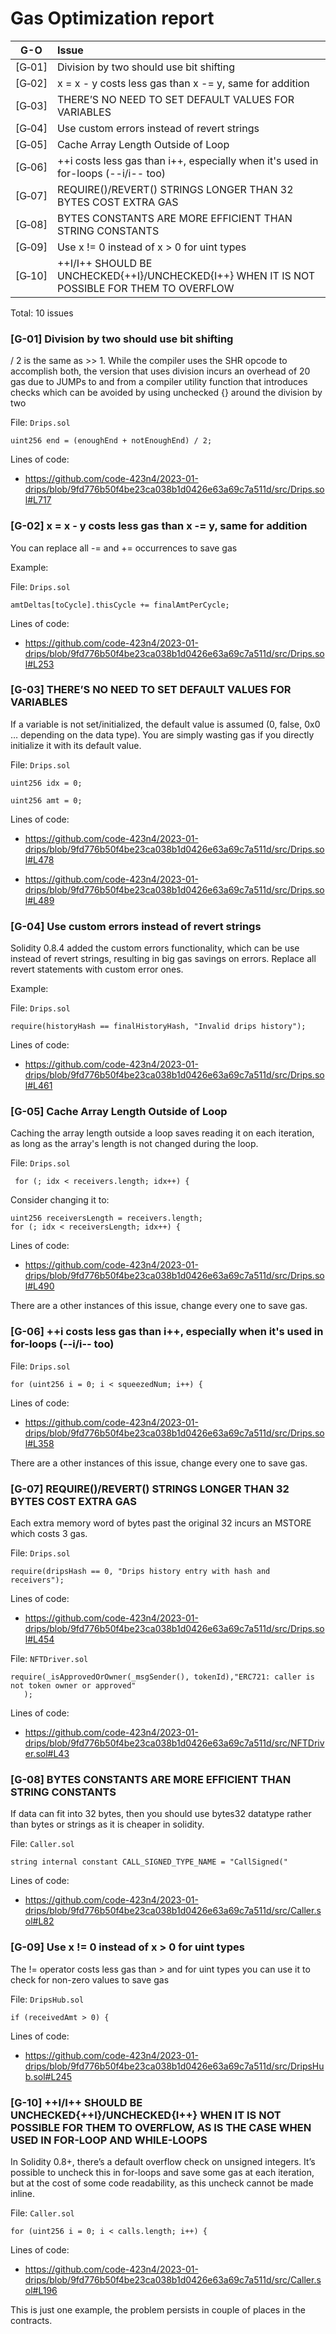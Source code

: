 # Gas Optimization report

| G-O    |Issue|
|:------:|:----|
| [G&#x2011;01] | Division by two should use bit shifting | 2 |
| [G&#x2011;02] | x = x - y costs less gas than x -= y, same for addition | 6 |
| [G&#x2011;03] | THERE’S NO NEED TO SET DEFAULT VALUES FOR VARIABLES | 11 |
| [G&#x2011;04] | Use custom errors instead of revert strings | 19 |
| [G&#x2011;05] | Cache Array Length Outside of Loop | 31 |
| [G&#x2011;06] | ++i costs less gas than i++, especially when it's used in for-loops (--i/i-- too) | 2 |
| [G&#x2011;07] | REQUIRE()/REVERT() STRINGS LONGER THAN 32 BYTES COST EXTRA GAS | 1 |
| [G&#x2011;08] | BYTES CONSTANTS ARE MORE EFFICIENT THAN STRING CONSTANTS | 1 |
| [G&#x2011;09] | Use x != 0 instead of x > 0 for uint types | 1 |
| [G&#x2011;10] | ++I/I++ SHOULD BE UNCHECKED{++I}/UNCHECKED{I++} WHEN IT IS NOT POSSIBLE FOR THEM TO OVERFLOW | 1 |

Total: 10 issues



### [G-01]  Division by two should use bit shifting

<x>/ 2 is the same as <x>>\> 1\. While the compiler uses the SHR opcode to accomplish both, the version that uses division incurs an overhead of 20 gas due to JUMPs to and from a compiler utility function that introduces checks which can be avoided by using unchecked {} around the division by two</x></x>

File: `Drips.sol`

```solidity
uint256 end = (enoughEnd + notEnoughEnd) / 2;
```

Lines of code:

- https://github.com/code-423n4/2023-01-drips/blob/9fd776b50f4be23ca038b1d0426e63a69c7a511d/src/Drips.sol#L717


### [G-02] x = x - y costs less gas than x -= y, same for addition
You can replace all -= and += occurrences to save gas

Example:

File: `Drips.sol`

```solidity
amtDeltas[toCycle].thisCycle += finalAmtPerCycle;
```

Lines of code:

- https://github.com/code-423n4/2023-01-drips/blob/9fd776b50f4be23ca038b1d0426e63a69c7a511d/src/Drips.sol#L253


### [G-03] THERE’S NO NEED TO SET DEFAULT VALUES FOR VARIABLES
If a variable is not set/initialized, the default value is assumed (0, false, 0x0 … depending on the data type). You are simply wasting gas if you directly initialize it with its default value.

File: `Drips.sol`

```solidity
uint256 idx = 0;
```
```solidity
uint256 amt = 0;
```

Lines of code:

- https://github.com/code-423n4/2023-01-drips/blob/9fd776b50f4be23ca038b1d0426e63a69c7a511d/src/Drips.sol#L478

- https://github.com/code-423n4/2023-01-drips/blob/9fd776b50f4be23ca038b1d0426e63a69c7a511d/src/Drips.sol#L489


### [G-04] Use custom errors instead of revert strings
Solidity 0.8.4 added the custom errors functionality, which can be use instead of revert strings, resulting in big gas savings on errors. Replace all revert statements with custom error ones.

Example:

File: `Drips.sol`

```solidity
require(historyHash == finalHistoryHash, "Invalid drips history");
```

Lines of code:

- https://github.com/code-423n4/2023-01-drips/blob/9fd776b50f4be23ca038b1d0426e63a69c7a511d/src/Drips.sol#L461


### [G-05] Cache Array Length Outside of Loop
Caching the array length outside a loop saves reading it on each iteration, as long as the array's length is not changed during the loop.

File: `Drips.sol`

```solidity
 for (; idx < receivers.length; idx++) {
```

Consider changing it to:

```solidity
uint256 receiversLength = receivers.length;
for (; idx < receiversLength; idx++) {
```

Lines of code:

- https://github.com/code-423n4/2023-01-drips/blob/9fd776b50f4be23ca038b1d0426e63a69c7a511d/src/Drips.sol#L490

There are a other instances of this issue, change every one to save gas.

### [G-06]  ++i costs less gas than i++, especially when it's used in for-loops (--i/i-- too)

File: `Drips.sol`

```solidity
for (uint256 i = 0; i < squeezedNum; i++) {
```
Lines of code:

- https://github.com/code-423n4/2023-01-drips/blob/9fd776b50f4be23ca038b1d0426e63a69c7a511d/src/Drips.sol#L358

There are a other instances of this issue, change every one to save gas.



### [G-07] REQUIRE()/REVERT() STRINGS LONGER THAN 32 BYTES COST EXTRA GAS
Each extra memory word of bytes past the original 32 incurs an MSTORE which costs 3 gas.

File: `Drips.sol`

```solidity
require(dripsHash == 0, "Drips history entry with hash and receivers");
```

Lines of code:

- https://github.com/code-423n4/2023-01-drips/blob/9fd776b50f4be23ca038b1d0426e63a69c7a511d/src/Drips.sol#L454

File: `NFTDriver.sol`

```solidity
require(_isApprovedOrOwner(_msgSender(), tokenId),"ERC721: caller is not token owner or approved"
   );
```

Lines of code:

- https://github.com/code-423n4/2023-01-drips/blob/9fd776b50f4be23ca038b1d0426e63a69c7a511d/src/NFTDriver.sol#L43


### [G-08] BYTES CONSTANTS ARE MORE EFFICIENT THAN STRING CONSTANTS
If data can fit into 32 bytes, then you should use bytes32 datatype rather than bytes or strings as it is cheaper in solidity.  

File: `Caller.sol`

```solidity
string internal constant CALL_SIGNED_TYPE_NAME = "CallSigned("
```

Lines of code:

-  https://github.com/code-423n4/2023-01-drips/blob/9fd776b50f4be23ca038b1d0426e63a69c7a511d/src/Caller.sol#L82

### [G-09] Use x != 0 instead of x > 0 for uint types
The != operator costs less gas than > and for uint types you can use it to check for non-zero values to save gas

File: `DripsHub.sol`

```solidity
if (receivedAmt > 0) {
```

Lines of code:

- https://github.com/code-423n4/2023-01-drips/blob/9fd776b50f4be23ca038b1d0426e63a69c7a511d/src/DripsHub.sol#L245

### [G-10] ++I/I++ SHOULD BE UNCHECKED{++I}/UNCHECKED{I++} WHEN IT IS NOT POSSIBLE FOR THEM TO OVERFLOW, AS IS THE CASE WHEN USED IN FOR-LOOP AND WHILE-LOOPS
In Solidity 0.8+, there’s a default overflow check on unsigned integers. It’s possible to uncheck this in for-loops and save some gas at each iteration, but at the cost of some code readability, as this uncheck cannot be made inline.

File: `Caller.sol`

```solidity
for (uint256 i = 0; i < calls.length; i++) {
```

Lines of code:

- https://github.com/code-423n4/2023-01-drips/blob/9fd776b50f4be23ca038b1d0426e63a69c7a511d/src/Caller.sol#L196

This is just one example, the problem persists in couple of places in the contracts.
